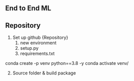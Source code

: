 ## End to End ML


## Repository 
1. Set up github {Repository}
   1. new environment
   2. setup.py
   3. requirements.txt

conda create -p venv python==3.8 -y
conda activate venv/

2. Source folder & build package



